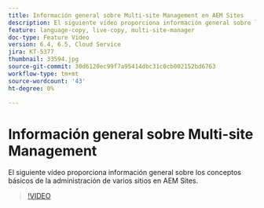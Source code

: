 ```yaml
---
title: Información general sobre Multi-site Management en AEM Sites
description: El siguiente vídeo proporciona información general sobre los conceptos básicos de la administración de varios sitios en AEM Sites.
feature: language-copy, live-copy, multi-site-manager
doc-type: Feature Video
version: 6.4, 6.5, Cloud Service
jira: KT-5377
thumbnail: 33594.jpg
source-git-commit: 30d6120ec99f7a95414dbc31c0cb002152bd6763
workflow-type: tm+mt
source-wordcount: '43'
ht-degree: 0%

---
```



# Información general sobre Multi-site Management

El siguiente vídeo proporciona información general sobre los conceptos básicos de la administración de varios sitios en AEM Sites.

>[!VIDEO](https://video.tv.adobe.com/v/33594?quality=12&learn=on)
